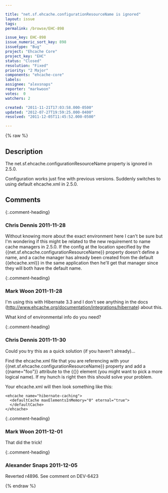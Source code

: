 ```yaml
---

title: "net.sf.ehcache.configurationResourceName is ignored"
layout: issue
tags: 
permalink: /browse/EHC-898

issue_key: EHC-898
issue_numeric_sort_key: 898
issuetype: "Bug"
project: "Ehcache Core"
project_key: "EHC"
status: "Closed"
resolution: "Fixed"
priority: "2 Major"
components: "ehcache-core"
labels: 
assignee: "alexsnaps"
reporter: "markwoon"
votes:  0
watchers: 2

created: "2011-11-21T17:03:58.000-0500"
updated: "2012-07-27T19:59:25.000-0400"
resolved: "2011-12-05T11:45:52.000-0500"

---
```




{% raw %}



## Description

<div markdown="1" class="description">

The net.sf.ehcache.configurationResourceName property is ignored in 2.5.0.  

Configuration works just fine with previous versions.  Suddenly switches to using default ehcache.xml in 2.5.0.

</div>

## Comments


{:.comment-heading}
### **Chris Dennis** <span class="date">2011-11-28</span>

<div markdown="1" class="comment">

Without knowing more about the exact environment here I can't be sure but I'm wondering if this might be related to the new requirement to name cache managers in 2.5.0.  If the config at the location specified by the \{\{net.sf.ehcache.configurationResourceName\}\} property doesn't define a name, and a cache manager has already been created from the default \{\{ehcache.xml\}\} in the same application then he'll get that manager since they will both have the default name.

</div>


{:.comment-heading}
### **Mark Woon** <span class="date">2011-11-28</span>

<div markdown="1" class="comment">

I'm using this with Hibernate 3.3 and I don't see anything in the docs (http://www.ehcache.org/documentation/integrations/hibernate) about this.

What kind of environmental info do you need?

</div>


{:.comment-heading}
### **Chris Dennis** <span class="date">2011-11-30</span>

<div markdown="1" class="comment">

Could you try this as a quick solution (if you haven't already)...

Find the ehcache.xml file that you are referencing with your \{\{net.sf.ehcache.configurationResourceName\}\} property and add a \{\{name="foo"\}\} attribute to the \{\{<ehcache>\}\} element (you might want to pick a more logical name).  If my hunch is right then this should solve your problem.

Your ehcache.xml will then look something like this:

```
<ehcache name="hibernate-caching">
  <defaultCache maxElementsInMemory="0" eternal="true">
  </defaultCache>
</ehcache>
```


</div>


{:.comment-heading}
### **Mark Woon** <span class="date">2011-12-01</span>

<div markdown="1" class="comment">

That did the trick!

</div>


{:.comment-heading}
### **Alexander Snaps** <span class="date">2011-12-05</span>

<div markdown="1" class="comment">

Reverted r4896. See comment on DEV-6423

</div>



{% endraw %}
